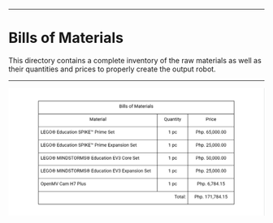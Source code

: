 
***

Bills of Materials
====

This directory contains a complete inventory of the raw materials as well as their quantities and prices to properly create the output robot.

***

<img src = "https://github.com/AbeBuck/BSU-Spartan-Team_FE-2024/blob/main/Bills%20of%20Materials/Bills%20of%20Materials.png">
